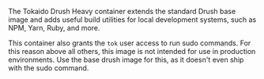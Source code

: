The Tokaido Drush Heavy container extends the standard Drush base image and 
adds useful build utilities for local development systems, such as NPM, Yarn, 
Ruby, and more. 

This container also grants the `tok` user access to run sudo commands. For this 
reason above all others, this image is not intended for use in production
environments. Use the base drush image for this, as it doesn't even ship with 
the sudo command. 